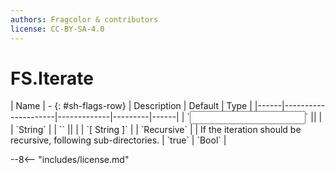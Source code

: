 ```yaml
---
authors: Fragcolor & contributors
license: CC-BY-SA-4.0
---
```



# FS.Iterate

<div class="sh-parameters" markdown="1">
| Name | - {: #sh-flags-row} | Description | Default | Type |
|------|---------------------|-------------|---------|------|
| `<input>` || | | `String` |
| `<output>` || | | `[ String ]` |
| `Recursive` |  | If the iteration should be recursive, following sub-directories. | `true` | `Bool` |

</div>



--8<-- "includes/license.md"
